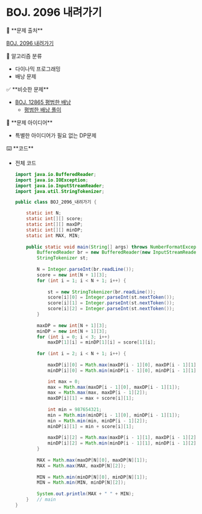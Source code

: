 # BOJ. 2096 내려가기

<aside>
🚨 **문제 출처**

[BOJ. 2096 내려가기](https://www.acmicpc.net/problem/2096)

</aside>

<aside>
📖 알고리즘 분류

- 다이나믹 프로그래밍
- 배낭 문제
</aside>

<aside>
✅ **비슷한 문제**

- [BOJ. 12865 평범한 배낭](https://www.acmicpc.net/problem/12865)
    - [평범한 배낭 풀이](https://github.com/roqdkfwk/Algorithm/blob/master/Algorithm/APS/%EB%8B%A4%EC%9D%B4%EB%82%98%EB%AF%B9%20%ED%94%84%EB%A1%9C%EA%B7%B8%EB%9E%98%EB%B0%8D(DP)/BOJ.%2012865%20%ED%8F%89%EB%B2%94%ED%95%9C%20%EB%B0%B0%EB%82%AD.md)
</aside>

<aside>
📖 **문제 아이디어**

- 특별한 아이디어가 필요 없는 DP문제
</aside>

<aside>
⌨️ **코드**

</aside>

- 전체 코드
    
    ```java
    import java.io.BufferedReader;
    import java.io.IOException;
    import java.io.InputStreamReader;
    import java.util.StringTokenizer;
    
    public class BOJ_2096_내려가기 {
    
    	static int N;
    	static int[][] score;
    	static int[][] maxDP;
    	static int[][] minDP;
    	static int MAX, MIN;
    	
    	public static void main(String[] args) throws NumberFormatException, IOException {
    		BufferedReader br = new BufferedReader(new InputStreamReader(System.in));
    		StringTokenizer st;
    		
    		N = Integer.parseInt(br.readLine());
    		score = new int[N + 1][3];
    		for (int i = 1; i < N + 1; i++) {
    			
    			st = new StringTokenizer(br.readLine());
    			score[i][0] = Integer.parseInt(st.nextToken());
    			score[i][1] = Integer.parseInt(st.nextToken());
    			score[i][2] = Integer.parseInt(st.nextToken());
    		}
    		
    		maxDP = new int[N + 1][3];
    		minDP = new int[N + 1][3];
    		for (int i = 0; i < 3; i++)  
    			maxDP[1][i] = minDP[1][i] = score[1][i];
    		
    		for (int i = 2; i < N + 1; i++) {
    			
    			maxDP[i][0] = Math.max(maxDP[i - 1][0], maxDP[i - 1][1]) + score[i][0];
    			minDP[i][0] = Math.min(minDP[i - 1][0], minDP[i - 1][1]) + score[i][0];
    
    			int max = 0;
    			max = Math.max(maxDP[i - 1][0], maxDP[i - 1][1]);
    			max = Math.max(max, maxDP[i - 1][2]);
    			maxDP[i][1] = max + score[i][1];
    			
    			int min = 987654321;
    			min = Math.min(minDP[i - 1][0], minDP[i - 1][1]);
    			min = Math.min(min, minDP[i - 1][2]);
    			minDP[i][1] = min + score[i][1];
    			
    			maxDP[i][2] = Math.max(maxDP[i - 1][1], maxDP[i - 1][2]) + score[i][2];
    			minDP[i][2] = Math.min(minDP[i - 1][1], minDP[i - 1][2]) + score[i][2];
    		}
    		
    		MAX = Math.max(maxDP[N][0], maxDP[N][1]);
    		MAX = Math.max(MAX, maxDP[N][2]);
    		
    		MIN = Math.min(minDP[N][0], minDP[N][1]);
    		MIN = Math.min(MIN, minDP[N][2]);
    		
    		System.out.println(MAX + " " + MIN);
    	}	// main
    }
    
    ```
